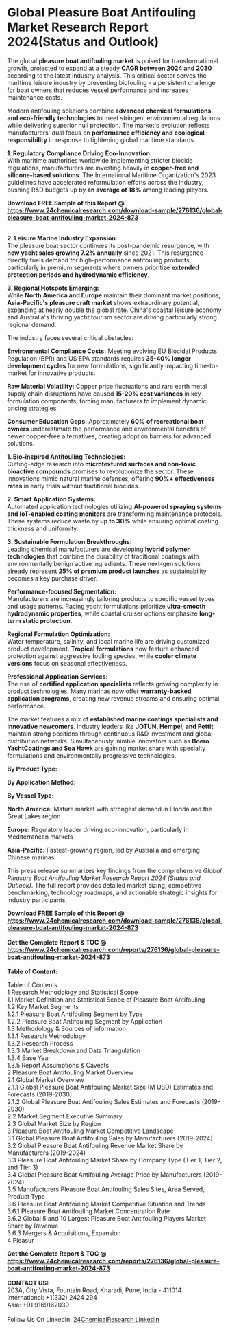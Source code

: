 <h1>Global Pleasure Boat Antifouling Market Research Report 2024(Status and Outlook)</h1><p>The global <strong>pleasure boat antifouling market</strong> is poised for transformational growth, projected to expand at a steady <strong>CAGR between 2024 and 2030</strong> according to the latest industry analysis. This critical sector serves the maritime leisure industry by preventing biofouling - a persistent challenge for boat owners that reduces vessel performance and increases maintenance costs.</p><p>Modern antifouling solutions combine <strong>advanced chemical formulations and eco-friendly technologies</strong> to meet stringent environmental regulations while delivering superior hull protection. The market's evolution reflects manufacturers' dual focus on <strong>performance efficiency and ecological responsibility</strong> in response to tightening global maritime standards.</p><p><strong>1. Regulatory Compliance Driving Eco-Innovation:</strong><br>
With maritime authorities worldwide implementing stricter biocide regulations, manufacturers are investing heavily in <strong>copper-free and silicone-based solutions</strong>. The International Maritime Organization's 2023 guidelines have accelerated reformulation efforts across the industry, pushing R&amp;D budgets up by <strong>an average of 18%</strong> among leading players.</p><div><b>Download FREE Sample of this Report @ 
            <a href="https://www.24chemicalresearch.com/download-sample/276136/global-pleasure-boat-antifouling-market-2024-873">
            https://www.24chemicalresearch.com/download-sample/276136/global-pleasure-boat-antifouling-market-2024-873</a></b></div><br><p><strong>2. Leisure Marine Industry Expansion:</strong><br>
The pleasure boat sector continues its post-pandemic resurgence, with <strong>new yacht sales growing 7.2% annually</strong> since 2021. This resurgence directly fuels demand for high-performance antifouling products, particularly in premium segments where owners prioritize <strong>extended protection periods and hydrodynamic efficiency</strong>.</p><p><strong>3. Regional Hotspots Emerging:</strong><br>
While <strong>North America and Europe</strong> maintain their dominant market positions, <strong>Asia-Pacific's pleasure craft market</strong> shows extraordinary potential, expanding at nearly double the global rate. China's coastal leisure economy and Australia's thriving yacht tourism sector are driving particularly strong regional demand.</p><p>The industry faces several critical obstacles:</p><p><strong>Environmental Compliance Costs:</strong> Meeting evolving EU Biocidal Products Regulation (BPR) and US EPA standards requires <strong>35-40% longer development cycles</strong> for new formulations, significantly impacting time-to-market for innovative products.</p><p><strong>Raw Material Volatility:</strong> Copper price fluctuations and rare earth metal supply chain disruptions have caused <strong>15-20% cost variances</strong> in key formulation components, forcing manufacturers to implement dynamic pricing strategies.</p><p><strong>Consumer Education Gaps:</strong> Approximately <strong>60% of recreational boat owners</strong> underestimate the performance and environmental benefits of newer copper-free alternatives, creating adoption barriers for advanced solutions.</p><p><strong>1. Bio-inspired Antifouling Technologies:</strong><br>
Cutting-edge research into <strong>microtextured surfaces and non-toxic bioactive compounds</strong> promises to revolutionize the sector. These innovations mimic natural marine defenses, offering <strong>90%+ effectiveness rates</strong> in early trials without traditional biocides.</p><p><strong>2. Smart Application Systems:</strong><br>
Automated application technologies utilizing <strong>AI-powered spraying systems and IoT-enabled coating monitors</strong> are transforming maintenance protocols. These systems reduce waste by <strong>up to 30%</strong> while ensuring optimal coating thickness and uniformity.</p><p><strong>3. Sustainable Formulation Breakthroughs:</strong><br>
Leading chemical manufacturers are developing <strong>hybrid polymer technologies</strong> that combine the durability of traditional coatings with environmentally benign active ingredients. These next-gen solutions already represent <strong>25% of premium product launches</strong> as sustainability becomes a key purchase driver.</p><p><strong>Performance-focused Segmentation:</strong><br>
	Manufacturers are increasingly tailoring products to specific vessel types and usage patterns. Racing yacht formulations prioritize <strong>ultra-smooth hydrodynamic properties</strong>, while coastal cruiser options emphasize <strong>long-term static protection</strong>.</p><p><strong>Regional Formulation Optimization:</strong><br>
	Water temperature, salinity, and local marine life are driving customized product development. <strong>Tropical formulations</strong> now feature enhanced protection against aggressive fouling species, while <strong>cooler climate versions</strong> focus on seasonal effectiveness.</p><p><strong>Professional Application Services:</strong><br>
	The rise of <strong>certified application specialists</strong> reflects growing complexity in product technologies. Many marinas now offer <strong>warranty-backed application programs</strong>, creating new revenue streams and ensuring optimal performance.</p><p>The market features a mix of <strong>established marine coatings specialists and innovative newcomers</strong>. Industry leaders like <strong>JOTUN, Hempel, and Pettit</strong> maintain strong positions through continuous R&amp;D investment and global distribution networks. Simultaneously, nimble innovators such as <strong>Boero YachtCoatings and Sea Hawk</strong> are gaining market share with specialty formulations and environmentally progressive technologies.</p><p><strong>By Product Type:</strong></p><p><strong>By Application Method:</strong></p><p><strong>By Vessel Type:</strong></p><p><strong>North America:</strong> Mature market with strongest demand in Florida and the Great Lakes region</p><p><strong>Europe:</strong> Regulatory leader driving eco-innovation, particularly in Mediterranean markets</p><p><strong>Asia-Pacific:</strong> Fastest-growing region, led by Australia and emerging Chinese marinas</p><p>This press release summarizes key findings from the comprehensive <em>Global Pleasure Boat Antifouling Market Research Report 2024 (Status and Outlook)</em>. The full report provides detailed market sizing, competitive benchmarking, technology roadmaps, and actionable strategic insights for industry participants.</p><div><b>Download FREE Sample of this Report @ 
            <a href="https://www.24chemicalresearch.com/download-sample/276136/global-pleasure-boat-antifouling-market-2024-873">
            https://www.24chemicalresearch.com/download-sample/276136/global-pleasure-boat-antifouling-market-2024-873</a></b></div><br><div><b>Get the Complete Report & TOC @ 
            <a href="https://www.24chemicalresearch.com/reports/276136/global-pleasure-boat-antifouling-market-2024-873">
            https://www.24chemicalresearch.com/reports/276136/global-pleasure-boat-antifouling-market-2024-873</a></b></div><br>
            <b>Table of Content:</b><p>Table of Contents<br />
1 Research Methodology and Statistical Scope<br />
1.1 Market Definition and Statistical Scope of Pleasure Boat Antifouling<br />
1.2 Key Market Segments<br />
1.2.1 Pleasure Boat Antifouling Segment by Type<br />
1.2.2 Pleasure Boat Antifouling Segment by Application<br />
1.3 Methodology & Sources of Information<br />
1.3.1 Research Methodology<br />
1.3.2 Research Process<br />
1.3.3 Market Breakdown and Data Triangulation<br />
1.3.4 Base Year<br />
1.3.5 Report Assumptions & Caveats<br />
2 Pleasure Boat Antifouling Market Overview<br />
2.1 Global Market Overview<br />
2.1.1 Global Pleasure Boat Antifouling Market Size (M USD) Estimates and Forecasts (2019-2030)<br />
2.1.2 Global Pleasure Boat Antifouling Sales Estimates and Forecasts (2019-2030)<br />
2.2 Market Segment Executive Summary<br />
2.3 Global Market Size by Region<br />
3 Pleasure Boat Antifouling Market Competitive Landscape<br />
3.1 Global Pleasure Boat Antifouling Sales by Manufacturers (2019-2024)<br />
3.2 Global Pleasure Boat Antifouling Revenue Market Share by Manufacturers (2019-2024)<br />
3.3 Pleasure Boat Antifouling Market Share by Company Type (Tier 1, Tier 2, and Tier 3)<br />
3.4 Global Pleasure Boat Antifouling Average Price by Manufacturers (2019-2024)<br />
3.5 Manufacturers Pleasure Boat Antifouling Sales Sites, Area Served, Product Type<br />
3.6 Pleasure Boat Antifouling Market Competitive Situation and Trends<br />
3.6.1 Pleasure Boat Antifouling Market Concentration Rate<br />
3.6.2 Global 5 and 10 Largest Pleasure Boat Antifouling Players Market Share by Revenue<br />
3.6.3 Mergers & Acquisitions, Expansion<br />
4 Pleasur</p><div><b>Get the Complete Report & TOC @ 
            <a href="https://www.24chemicalresearch.com/reports/276136/global-pleasure-boat-antifouling-market-2024-873">
            https://www.24chemicalresearch.com/reports/276136/global-pleasure-boat-antifouling-market-2024-873</a></b></div><br><b>CONTACT US:</b><br>
            203A, City Vista, Fountain Road, Kharadi, Pune, India - 411014<br>
            International: +1(332) 2424 294<br>
            Asia: +91 9169162030 <br><br>
            Follow Us On LinkedIn: <a href="https://www.linkedin.com/company/24chemicalresearch/">24ChemicalResearch LinkedIn</a>